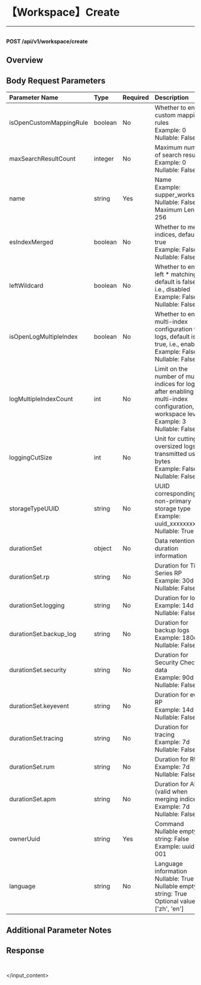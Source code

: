 # 【Workspace】Create

---

<br />**POST /api/v1/workspace/create**

## Overview




## Body Request Parameters

| Parameter Name        | Type     | Required   | Description              |
|:---------------------|:---------|:-----------|:-------------------------|
| isOpenCustomMappingRule | boolean | No | Whether to enable custom mapping rules<br>Example: 0 <br>Nullable: False <br> |
| maxSearchResultCount | integer | No | Maximum number of search results<br>Example: 0 <br>Nullable: False <br> |
| name | string | Yes | Name<br>Example: supper_workspace <br>Nullable: False <br>Maximum Length: 256 <br> |
| esIndexMerged | boolean | No | Whether to merge indices, default is true<br>Example: False <br>Nullable: False <br> |
| leftWildcard | boolean | No | Whether to enable left * matching, default is false, i.e., disabled<br>Example: False <br>Nullable: False <br> |
| isOpenLogMultipleIndex | boolean | No | Whether to enable multi-index configuration for logs, default is true, i.e., enabled<br>Example: False <br>Nullable: False <br> |
| logMultipleIndexCount | int | No | Limit on the number of multi-indices for logs after enabling multi-index configuration, at workspace level<br>Example: 3 <br>Nullable: False <br> |
| loggingCutSize | int | No | Unit for cutting oversized logs, transmitted using bytes<br>Example: False <br>Nullable: False <br> |
| storageTypeUUID | string | No | UUID corresponding to non-primary storage type<br>Example: uuid_xxxxxxxx <br>Nullable: True <br> |
| durationSet | object | No | Data retention duration information<br> |
| durationSet.rp | string | No | Duration for Time Series RP<br>Example: 30d <br>Nullable: False <br> |
| durationSet.logging | string | No | Duration for log RP<br>Example: 14d <br>Nullable: False <br> |
| durationSet.backup_log | string | No | Duration for backup logs<br>Example: 180d <br>Nullable: False <br> |
| durationSet.security | string | No | Duration for Security Check data<br>Example: 90d <br>Nullable: False <br> |
| durationSet.keyevent | string | No | Duration for event RP<br>Example: 14d <br>Nullable: False <br> |
| durationSet.tracing | string | No | Duration for tracing<br>Example: 7d <br>Nullable: False <br> |
| durationSet.rum | string | No | Duration for RUM<br>Example: 7d <br>Nullable: False <br> |
| durationSet.apm | string | No | Duration for APM (valid when merging indices)<br>Example: 7d <br>Nullable: False <br> |
| ownerUuid | string | Yes | Command<br>Nullable empty string: False <br>Example: uuid-001 <br> |
| language | string | No | Language information<br>Nullable: True <br>Nullable empty string: True <br>Optional values: ['zh', 'en'] <br> |

## Additional Parameter Notes







## Response
```shell
 
```




</input_content>
</example>
</example>